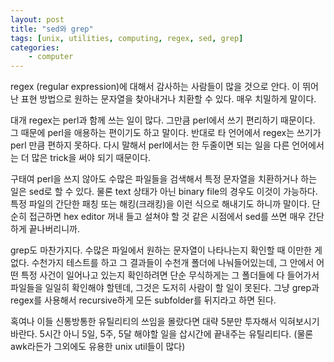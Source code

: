 ```yaml
---
layout: post
title: "sed와 grep"
tags: [unix, utilities, computing, regex, sed, grep]
categories:
    - computer
---
```


regex (regular expression)에 대해서 감사하는 사람들이 많을 것으로 안다. 이 뛰어난 표현 방법으로 원하는 문자열을 찾아내거나 치환할 수 있다. 매우 치밀하게 말이다. 

대개 regex는 perl과 함께 쓰는 일이 많다. 그만큼 perl에서 쓰기 편리하기 때문이다. 그 때문에 perl을 애용하는 편이기도 하고 말이다. 반대로 타 언어에서 regex는 쓰기가 perl 만큼 편하지 못하다. 다시 말해서 perl에서는 한 두줄이면 되는 일을 다른 언어에서는 더 많은 trick을 써야 되기 때문이다.

구태여 perl을 쓰지 않아도 수많은 파일들을 검색해서 특정 문자열을 치환하거나 하는 일은 sed로 할 수 있다. 물론 text 상태가 아닌 binary file의 경우도 이것이 가능하다. 특정 파일의 간단한 패칭 또는 해킹(크래킹)을 이런 식으로 해내기도 하니까 말이다. 단순히 접근하면 hex editor 꺼내 들고 설쳐야 할 것 같은 시점에서 sed를 쓰면 매우 간단하게 끝나버리니까. 

grep도 마찬가지다. 수많은 파일에서 원하는 문자열이 나타나는지 확인할 때 이만한 게 없다. 수천가지 테스트를 하고 그 결과들이 수천개 폴더에 나눠들어있는데, 그 안에서 어떤 특정 사건이 일어나고 있는지 확인하려면 단순 무식하게는 그 폴더들에 다 들어가서 파일들을 일일히 확인해야 할텐데, 그것은 도저히 사람이 할 일이 못된다. 그냥 grep과 regex를 사용해서 recursive하게 모든 subfolder를 뒤지라고 하면 된다.

혹여나 이들 신통방통한 유틸리티의 쓰임을 몰랐다면 대략 5분만 투자해서 익혀보시기 바란다. 5시간 아니 5일, 5주, 5달 해야할 일을 삽시간에 끝내주는 유틸리티다. (물론 awk라든가 그외에도 유용한 unix util들이 많다)